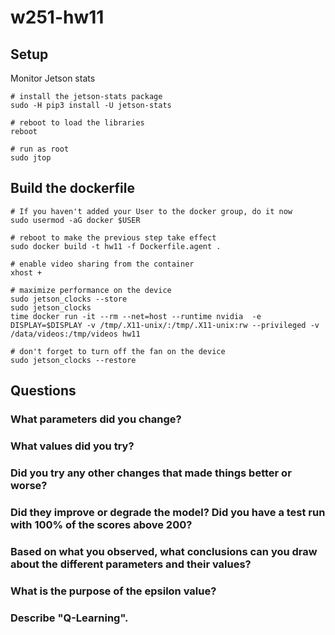 # w251-hw11

## Setup
Monitor Jetson stats
```
# install the jetson-stats package
sudo -H pip3 install -U jetson-stats

# reboot to load the libraries
reboot

# run as root
sudo jtop
```

## Build the dockerfile
```
# If you haven't added your User to the docker group, do it now
sudo usermod -aG docker $USER

# reboot to make the previous step take effect
sudo docker build -t hw11 -f Dockerfile.agent .

# enable video sharing from the container
xhost +

# maximize performance on the device
sudo jetson_clocks --store
sudo jetson_clocks
time docker run -it --rm --net=host --runtime nvidia  -e DISPLAY=$DISPLAY -v /tmp/.X11-unix/:/tmp/.X11-unix:rw --privileged -v /data/videos:/tmp/videos hw11

# don't forget to turn off the fan on the device
sudo jetson_clocks --restore
```

## Questions
### What parameters did you change? 
### What values did you try?
### Did you try any other changes that made things better or worse?
### Did they improve or degrade the model? Did you have a test run with 100% of the scores above 200?
### Based on what you observed, what conclusions can you draw about the different parameters and their values? 
### What is the purpose of the epsilon value?
### Describe "Q-Learning".


